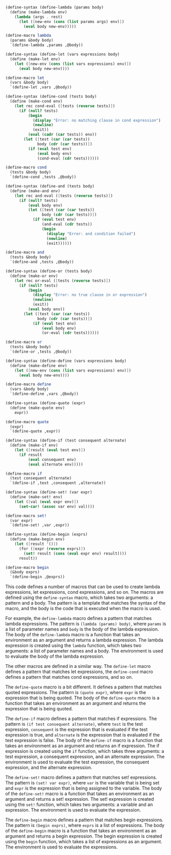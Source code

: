 ```scheme
(define-syntax (define-lambda (params body)
  (define (make-lambda env)
    (lambda (args . rest)
      (let ([new-env (cons (list params args) env)])
        (eval body new-env)))))

(define-macro lambda
  (params &body body)
  `(define-lambda ,params ,@body))

(define-syntax (define-let (vars expressions body)
  (define (make-let env)
    (let ([new-env (cons (list vars expressions) env)])
      (eval body new-env))))

(define-macro let
  (vars &body body)
  `(define-let ,vars ,@body))

(define-syntax (define-cond (tests body)
  (define (make-cond env)
    (let rec cond-eval ([tests (reverse tests)])
      (if (null? tests)
          (begin
            (display "Error: no matching clause in cond expression")
            (newline)
            (exit))
          (eval (cadr (car tests)) env))
        (let ([test (car (car tests))
              body (cdr (car tests))])
          (if (eval test env)
              (eval body env)
              (cond-eval (cdr tests))))))

(define-macro cond
  (tests &body body)
  `(define-cond ,tests ,@body))

(define-syntax (define-and (tests body)
  (define (make-and env)
    (let rec and-eval ([tests (reverse tests)])
      (if (null? tests)
          (eval body env)
          (let ([test (car (car tests))
                body (cdr (car tests))])
            (if (eval test env)
                (and-eval (cdr tests))
                (begin
                  (display "Error: and condition failed")
                  (newline)
                  (exit))))))

(define-macro and
  (tests &body body)
  `(define-and ,tests ,@body))

(define-syntax (define-or (tests body)
  (define (make-or env)
    (let rec or-eval ([tests (reverse tests)])
      (if (null? tests)
          (begin
            (display "Error: no true clause in or expression")
            (newline)
            (exit))
          (eval body env))
        (let ([test (car (car tests))
              body (cdr (car tests))])
            (if (eval test env)
                (eval body env)
                (or-eval (cdr tests))))))

(define-macro or
  (tests &body body)
  `(define-or ,tests ,@body))

(define-syntax (define-define (vars expressions body)
  (define (make-define env)
    (let ([new-env (cons (list vars expressions) env)])
      (eval body new-env))))

(define-macro define
  (vars &body body)
  `(define-define ,vars ,@body))

(define-syntax (define-quote (expr)
  (define (make-quote env)
    expr))

(define-macro quote
  (expr)
  `(define-quote ,expr))

(define-syntax (define-if (test consequent alternate)
  (define (make-if env)
    (let ([result (eval test env)])
      (if result
          (eval consequent env)
          (eval alternate env)))))

(define-macro if
  (test consequent alternate)
  `(define-if ,test ,consequent ,alternate))

(define-syntax (define-set! (var expr)
  (define (make-set! env)
    (let ([val (eval expr env)])
      (set-car! (assoc var env) val))))

(define-macro set!
  (var expr)
  `(define-set! ,var ,expr))

(define-syntax (define-begin (exprs)
  (define (make-begin env)
    (let ([result '()])
      (for ([expr (reverse exprs)])
        (set! result (cons (eval expr env) result))))
      result))

(define-macro begin
  (&body exprs)
  `(define-begin ,@exprs))
```

This code defines a number of macros that can be used to create lambda expressions, let expressions, cond expressions, and so on. The macros are defined using the `define-syntax` macro, which takes two arguments: a pattern and a body. The pattern is a template that matches the syntax of the macro, and the body is the code that is executed when the macro is used.

For example, the `define-lambda` macro defines a pattern that matches lambda expressions. The pattern is `(lambda (params) body)`, where `params` is a list of parameter names and `body` is the body of the lambda expression. The body of the `define-lambda` macro is a function that takes an environment as an argument and returns a lambda expression. The lambda expression is created using the `lambda` function, which takes two arguments: a list of parameter names and a body. The environment is used to evaluate the body of the lambda expression.

The other macros are defined in a similar way. The `define-let` macro defines a pattern that matches let expressions, the `define-cond` macro defines a pattern that matches cond expressions, and so on.

The `define-quote` macro is a bit different. It defines a pattern that matches quoted expressions. The pattern is `(quote expr)`, where `expr` is the expression that is being quoted. The body of the `define-quote` macro is a function that takes an environment as an argument and returns the expression that is being quoted.

The `define-if` macro defines a pattern that matches if expressions. The pattern is `(if test consequent alternate)`, where `test` is the test expression, `consequent` is the expression that is evaluated if the test expression is true, and `alternate` is the expression that is evaluated if the test expression is false. The body of the `define-if` macro is a function that takes an environment as an argument and returns an if expression. The if expression is created using the `if` function, which takes three arguments: a test expression, a consequent expression, and an alternate expression. The environment is used to evaluate the test expression, the consequent expression, and the alternate expression.

The `define-set!` macro defines a pattern that matches set! expressions. The pattern is `(set! var expr)`, where `var` is the variable that is being set and `expr` is the expression that is being assigned to the variable. The body of the `define-set!` macro is a function that takes an environment as an argument and returns a set! expression. The set! expression is created using the `set!` function, which takes two arguments: a variable and an expression. The environment is used to evaluate the expression.

The `define-begin` macro defines a pattern that matches begin expressions. The pattern is `(begin exprs)`, where `exprs` is a list of expressions. The body of the `define-begin` macro is a function that takes an environment as an argument and returns a begin expression. The begin expression is created using the `begin` function, which takes a list of expressions as an argument. The environment is used to evaluate the expressions.